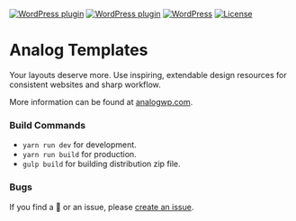 [![WordPress plugin](https://img.shields.io/wordpress/plugin/dt/analogwp-templates.svg?style=flat)](https://wordpress.org/plugins/analogwp-templates/) [![WordPress plugin](https://img.shields.io/wordpress/plugin/v/analogwp-templates.svg?style=flat)](https://wordpress.org/plugins/analogwp-templates/) [![WordPress](https://img.shields.io/wordpress/v/analogwp-templates.svg?style=flat)]() [![License](https://img.shields.io/badge/license-GPL--2.0%2B-red.svg)](https://github.com/mauryaratan/analogwp-templates/blob/master/license.txt)

Analog Templates
===

Your layouts deserve more. Use inspiring, extendable design resources for consistent websites and sharp workflow.

More information can be found at [analogwp.com](https://analogwp.com/).

### Build Commands
- `yarn run dev` for development.
- `yarn run build` for production.
- `gulp build` for building distribution zip file.

### Bugs
If you find a 🐞 or an issue, please [create an issue](https://github.com/mauryaratan/stag-blocks/issues/new).
